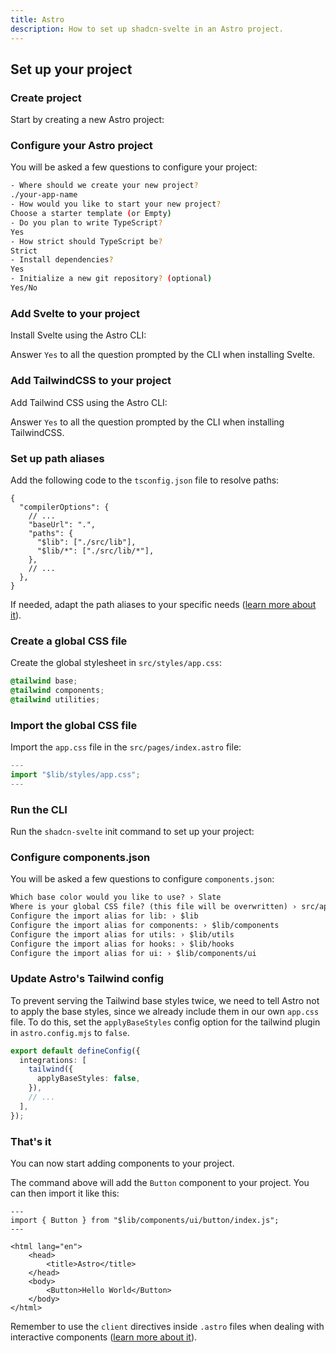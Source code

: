 ```yaml
---
title: Astro
description: How to set up shadcn-svelte in an Astro project.
---
```


<script>
  import { Alert, AlertDescription } from "$lib/registry/ui/alert";
  import { Steps, Callout, PMCreate, PMExecute, PMInstall, PMAddComp } from "$lib/components/docs";
</script>

## Set up your project

<Steps>

### Create project

Start by creating a new Astro project:

<PMCreate command="astro@latest" />

### Configure your Astro project

You will be asked a few questions to configure your project:

```bash
- Where should we create your new project?
./your-app-name
- How would you like to start your new project?
Choose a starter template (or Empty)
- Do you plan to write TypeScript?
Yes
- How strict should TypeScript be?
Strict
- Install dependencies?
Yes
- Initialize a new git repository? (optional)
Yes/No
```

### Add Svelte to your project

Install Svelte using the Astro CLI:

<PMExecute command="astro add svelte" />

<Callout className="mt-4">

Answer `Yes` to all the question prompted by the CLI when installing Svelte.

</Callout>

### Add TailwindCSS to your project

Add Tailwind CSS using the Astro CLI:

<PMExecute command="astro add tailwind" />

<Callout className="mt-4">

Answer `Yes` to all the question prompted by the CLI when installing TailwindCSS.

</Callout>

### Set up path aliases

Add the following code to the `tsconfig.json` file to resolve paths:

```jsonc title="tsconfig.json" {2-10} showLineNumbers
{
  "compilerOptions": {
    // ...
    "baseUrl": ".",
    "paths": {
      "$lib": ["./src/lib"],
      "$lib/*": ["./src/lib/*"],
    },
    // ...
  },
}
```

<Callout className="mt-4">

If needed, adapt the path aliases to your specific needs ([learn more about it](https://docs.astro.build/en/guides/aliases/)).

</Callout>

### Create a global CSS file

Create the global stylesheet in `src/styles/app.css`:

```css title="src/styles/app.css" showLineNumbers
@tailwind base;
@tailwind components;
@tailwind utilities;
```

### Import the global CSS file

Import the `app.css` file in the `src/pages/index.astro` file:

```ts title="src/pages/index.astro" {2} showLineNumbers
---
import "$lib/styles/app.css";
---
```

### Run the CLI

Run the `shadcn-svelte` init command to set up your project:

<PMExecute command="shadcn-svelte@next init" />

### Configure components.json

You will be asked a few questions to configure `components.json`:

```txt showLineNumbers
Which base color would you like to use? › Slate
Where is your global CSS file? (this file will be overwritten) › src/app.css
Configure the import alias for lib: › $lib
Configure the import alias for components: › $lib/components
Configure the import alias for utils: › $lib/utils
Configure the import alias for hooks: › $lib/hooks
Configure the import alias for ui: › $lib/components/ui
```

### Update Astro's Tailwind config

To prevent serving the Tailwind base styles twice, we need to tell Astro not to apply the base styles, since we already include them in our own `app.css` file. To do this, set the `applyBaseStyles` config option for the tailwind plugin in `astro.config.mjs` to `false`.

```ts title="astro.config.mjs" {3-5} showLineNumbers
export default defineConfig({
  integrations: [
    tailwind({
      applyBaseStyles: false,
    }),
    // ...
  ],
});
```

### That's it

You can now start adding components to your project.

<PMAddComp name="button" />

The command above will add the `Button` component to your project. You can then import it like this:

```astro title="index.astro" {2,10} showLineNumbers
---
import { Button } from "$lib/components/ui/button/index.js";
---

<html lang="en">
	<head>
		<title>Astro</title>
	</head>
	<body>
		<Button>Hello World</Button>
	</body>
</html>
```

<Callout className="mt-4">

Remember to use the `client` directives inside `.astro` files when dealing with interactive components ([learn more about it](https://docs.astro.build/en/reference/directives-reference/#client-directives)).

</Callout>

</Steps>
